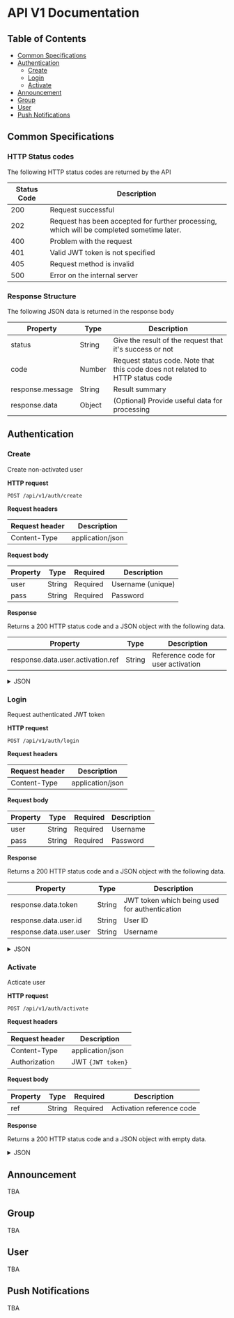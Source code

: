 API V1 Documentation
====================

Table of Contents
-----------------

  * [Common Specifications](#common-specifications)
  * [Authentication](#authentication)
    * [Create](#create)
    * [Login](#login)
    * [Activate](#activate)
  * [Announcement](#announcement)
  * [Group](#group)
  * [User](#user)
  * [Push Notifications](#push-notifications)

Common Specifications
---------------------

### HTTP Status codes

The following HTTP status codes are returned by the API

|Status Code|Description                                                                               |
|-----------|------------------------------------------------------------------------------------------|
|200        |Request successful                                                                        |
|202        |Request has been accepted for further processing, which will be completed sometime later. |
|400        |Problem with the request                                                                  |
|401        |Valid JWT token is not specified                                                          |
|405        |Request method is invalid                                                                 |
|500        |Error on the internal server                                                              |

### Response Structure

The following JSON data is returned in the response body

|Property|Type|Description|
|-|-|-|
|status|String|Give the result of the request that it's success or not|
|code|Number|Request status code. Note that this code does not related to HTTP status code|
|response.message|String|Result summary|
|response.data|Object|(Optional) Provide useful data for processing|

Authentication
--------------

### Create

Create non-activated user

**HTTP request**

`POST /api/v1/auth/create`

**Request headers**

|Request header|Description      |
|--------------|-----------------|
|Content-Type  |application/json |

**Request body**

|Property|Type   |Required |Description       |
|--------|-------|---------|------------------|
|user    |String |Required |Username (unique) |
|pass    |String |Required |Password          |

**Response**

Returns a 200 HTTP status code and a JSON object with the following data.

|Property                          |Type   |Description                        |
|----------------------------------|-------|-----------------------------------|
|response.data.user.activation.ref |String |Reference code for user activation |

<details>
<summary>JSON</summary>

```json
{
  "status": "success",
  "code": 201,
  "response": {
    "message": "user created",
    "data": {
      "user": {
        "activation": {
          "ref": "30st2lkt"
        }
      }
    }
  }
}
```
</details>

### Login

Request authenticated JWT token

**HTTP request**

`POST /api/v1/auth/login`

**Request headers**

|Request header |Description      |
|---------------|-----------------|
|Content-Type   |application/json |

**Request body**

|Property |Type   |Required |Description |
|---------|-------|---------|------------|
|user     |String |Required |Username    |
|pass     |String |Required |Password    |

**Response**

Returns a 200 HTTP status code and a JSON object with the following data.

|Property                |Type   |Description                                   |
|------------------------|-------|----------------------------------------------|
|response.data.token     |String |JWT token which being used for authentication |
|response.data.user.id   |String |User ID                                       |
|response.data.user.user |String |Username                                      |

<details>
<summary>JSON</summary>

```json
{
  "status": "success",
  "code": 201,
  "response": {
    "message": "authenticated",
    "data": {
      "token": "JWT eyJhbGciOiJIUzI1NiIsInR5cC...",
      "user": {
        "id": "5c4ddcd75dfafe51104f6521",
        "user": "rayriffy"
      }
    }
  }
}
```
</details>

### Activate

Acticate user

**HTTP request**

`POST /api/v1/auth/activate`

**Request headers**

|Request header |Description       |
|---------------|------------------|
|Content-Type   |application/json  |
|Authorization  |JWT `{JWT token}` |

**Request body**

|Property |Type   |Required |Description               |
|---------|-------|---------|--------------------------|
|ref      |String |Required |Activation reference code |

**Response**

Returns a 200 HTTP status code and a JSON object with empty data.

<details>
<summary>JSON</summary>

```json
{
  "status": "success",
  "code": 201,
  "response": {
    "message": "user activated"
  }
}
```
</details>

Announcement
------------

TBA

Group
-----

TBA

User
----

TBA

Push Notifications
------------------

TBA
